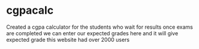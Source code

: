 # cgpacalc
Created a cgpa calculator for the students who wait for results once exams are completed 
we can enter our expected grades here and it will give expected grade this website had over 2000 users 
